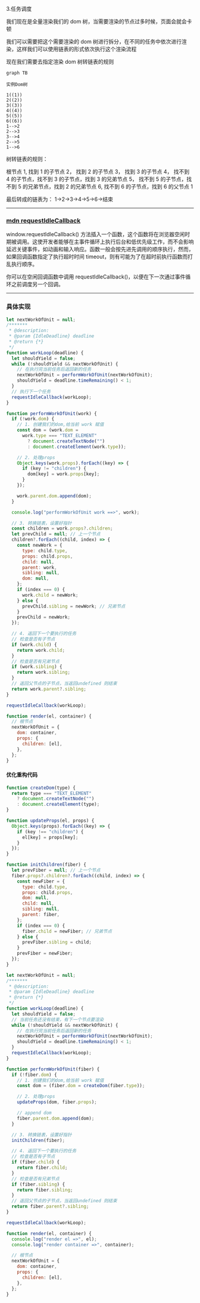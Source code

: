 <!--
 * @Author: hy
 * @Date: 2024-01-18 13:03:02
 * @LastEditors: hy
 * @Description:
 * @LastEditTime: 2024-01-18 17:18:17
 * @FilePath: /mini-react/docs/3.任务调度.md
 * Copyright 2024 hy, All Rights Reserved.
-->

3.任务调度

我们现在是全量渲染我们的 dom 树，当需要渲染的节点过多时候，页面会就会卡顿

我们可以需要把这个需要渲染的 dom 树进行拆分，在不同的任务中依次进行渲染，这样我们可以使用链表的形式依次执行这个渲染流程

现在我们需要去指定渲染 dom 树转链表的规则

```mermaid
graph TB

实例Dom树

1((1))
2((2))
3((3))
4((4))
5((5))
6((6))
1-->2
2-->3
3-->4
2-->5
1-->6

```

树转链表的规则：

根节点 1,
找到 1 的子节点 2，
找到 2 的子节点 3，
找到 3 的子节点 4，
找不到 4 的子节点，找不到 3 的子节点，找到 3 的兄弟节点 5，
找不到 5 的子节点，找不到 5 的兄弟节点，找到 2 的兄弟节点 6,
找不到 6 的子节点，找到 6 的父节点 1

最后转成的链表为：
1->2->3->4->5->6->结束

---

### [mdn requestIdleCallback](https://developer.mozilla.org/zh-CN/docs/Web/API/Window/requestIdleCallback)

window.requestIdleCallback() 方法插入一个函数，这个函数将在浏览器空闲时期被调用。这使开发者能够在主事件循环上执行后台和低优先级工作，而不会影响延迟关键事件，如动画和输入响应。函数一般会按先进先调用的顺序执行，然而，如果回调函数指定了执行超时时间 timeout，则有可能为了在超时前执行函数而打乱执行顺序。

你可以在空闲回调函数中调用 requestIdleCallback()，以便在下一次通过事件循环之前调度另一个回调。

---

### 具体实现

```javascript
let nextWorkOfUnit = null;
/*******
 * @description:
 * @param {IdleDeadline} deadline
 * @return {*}
 */
function workLoop(deadline) {
  let shouldYield = false;
  while (!shouldYield && nextWorkOfUnit) {
    // 在执行完当前任务后返回新的任务
    nextWorkOfUnit = performWorkOfUnit(nextWorkOfUnit);
    shouldYield = deadline.timeRemaining() < 1;
  }
  // 执行下一个任务
  requestIdleCallback(workLoop);
}

function performWorkOfUnit(work) {
  if (!work.dom) {
    // 1. 创建我们的dom,给当前 work 赋值
    const dom = (work.dom =
      work.type === "TEXT_ELEMENT"
        ? document.createTextNode("")
        : document.createElement(work.type));

    // 2. 处理props
    Object.keys(work.props).forEach((key) => {
      if (key != "children") {
        dom[key] = work.props[key];
      }
    });

    work.parent.dom.append(dom);
  }

  console.log("performWorkOfUnit work ==>", work);

  // 3. 转换链表，设置好指针
  const children = work.props?.children;
  let prevChild = null; // 上一个节点
  children?.forEach((child, index) => {
    const newWork = {
      type: child.type,
      props: child.props,
      child: null,
      parent: work,
      sibling: null,
      dom: null,
    };
    if (index === 0) {
      work.child = newWork;
    } else {
      prevChild.sibling = newWork; // 兄弟节点
    }
    prevChild = newWork;
  });

  // 4. 返回下一个要执行的任务
  // 检查是否有子节点
  if (work.child) {
    return work.child;
  }
  // 检查是否有兄弟节点
  if (work.sibling) {
    return work.sibling;
  }
  // 返回父节点的子节点，当返回undefined 则结束
  return work.parent?.sibling;
}

requestIdleCallback(workLoop);

function render(el, container) {
  // 根节点
  nextWorkOfUnit = {
    dom: container,
    props: {
      children: [el],
    },
  };
}
```

#### 优化重构代码

```javascript
function createDom(type) {
  return type === "TEXT_ELEMENT"
    ? document.createTextNode("")
    : document.createElement(type);
}

function updateProps(el, props) {
  Object.keys(props).forEach((key) => {
    if (key !== "children") {
      el[key] = props[key];
    }
  });
}

function initChildren(fiber) {
  let prevFiber = null; // 上一个节点
  fiber.props?.children?.forEach((child, index) => {
    const newFiber = {
      type: child.type,
      props: child.props,
      dom: null,
      child: null,
      sibling: null,
      parent: fiber,
    };
    if (index === 0) {
      fiber.child = newFiber; // 兄弟节点
    } else {
      prevFiber.sibling = child;
    }
    prevFiber = newFiber;
  });
}

let nextWorkOfUnit = null;
/*******
 * @description:
 * @param {IdleDeadline} deadline
 * @return {*}
 */
function workLoop(deadline) {
  let shouldYield = false;
  // 当前任务还没有结束，有下一个节点要渲染
  while (!shouldYield && nextWorkOfUnit) {
    // 在执行完当前任务后返回新的任务
    nextWorkOfUnit = performWorkOfUnit(nextWorkOfUnit);
    shouldYield = deadline.timeRemaining() < 1;
  }
  requestIdleCallback(workLoop);
}

function performWorkOfUnit(fiber) {
  if (!fiber.dom) {
    // 1. 创建我们的dom,给当前 work 赋值
    const dom = (fiber.dom = createDom(fiber.type));

    // 2. 处理props
    updateProps(dom, fiber.props);

    // append dom
    fiber.parent.dom.append(dom);
  }

  // 3. 转换链表，设置好指针
  initChildren(fiber);

  // 4. 返回下一个要执行的任务
  // 检查是否有子节点
  if (fiber.child) {
    return fiber.child;
  }
  // 检查是否有兄弟节点
  if (fiber.sibling) {
    return fiber.sibling;
  }
  // 返回父节点的子节点，当返回undefined 则结束
  return fiber.parent?.sibling;
}

requestIdleCallback(workLoop);

function render(el, container) {
  console.log("render el =>", el);
  console.log("render container =>", container);

  // 根节点
  nextWorkOfUnit = {
    dom: container,
    props: {
      children: [el],
    },
  };
}
```
